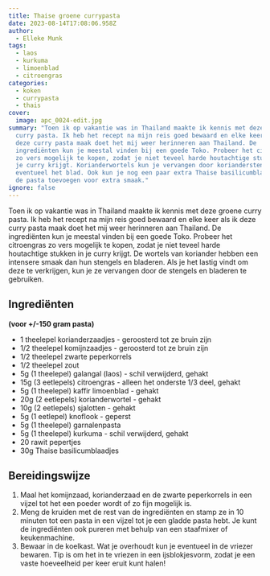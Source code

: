 ```yaml
---
title: Thaise groene currypasta
date: 2023-08-14T17:08:06.958Z
author:
  - Elleke Munk
tags:
  - laos
  - kurkuma
  - limoenblad
  - citroengras
categories:
  - koken
  - currypasta
  - thais
cover:
  image: apc_0024-edit.jpg
summary: "Toen ik op vakantie was in Thailand maakte ik kennis met deze groene
  curry pasta. Ik heb het recept na mijn reis goed bewaard en elke keer als ik
  deze curry pasta maak doet het mij weer herinneren aan Thailand. De
  ingrediënten kun je meestal vinden bij een goede Toko. Probeer het citroengras
  zo vers mogelijk te kopen, zodat je niet teveel harde houtachtige stukken in
  je curry krijgt. Korianderwortels kun je vervangen door korianderstengels en
  eventueel het blad. Ook kun je nog een paar extra Thaise basilicumblaadjes aan
  de pasta toevoegen voor extra smaak."
ignore: false
---
```

Toen ik op vakantie was in Thailand maakte ik kennis met deze groene curry pasta. Ik heb het recept na mijn reis goed bewaard en elke keer als ik deze curry pasta maak doet het mij weer herinneren aan Thailand. De ingrediënten kun je meestal vinden bij een goede Toko. Probeer het citroengras zo vers mogelijk te kopen, zodat je niet teveel harde houtachtige stukken in je curry krijgt. De wortels van koriander hebben een intensere smaak dan hun stengels en bladeren. Als je het lastig vindt om deze te verkrijgen, kun je ze vervangen door de stengels en bladeren te gebruiken.
## Ingrediënten

**(voor +/-150 gram pasta)**

- 1 theelepel korianderzaadjes - geroosterd tot ze bruin zijn
- 1/2 theelepel komijnzaadjes - geroosterd tot ze bruin zijn
- 1/2 theelepel zwarte peperkorrels
- 1/2 theelepel zout
- 5g (1 theelepel) galangal (laos) - schil verwijderd, gehakt
- 15g (3 eetlepels) citroengras - alleen het onderste 1/3 deel, gehakt
- 5g (1 theelepel) kaffir limoenblad - gehakt
- 20g (2 eetlepels) korianderwortel - gehakt
- 10g (2 eetlepels) sjalotten - gehakt
- 5g (1 eetlepel) knoflook - geperst
- 5g (1 theelepel) garnalenpasta
- 5g (1 theelepel) kurkuma - schil verwijderd, gehakt
- 20 rawit pepertjes
- 30g Thaise basilicumblaadjes

## Bereidingswijze

1. Maal het komijnzaad, korianderzaad en de zwarte peperkorrels in een vijzel tot het een poeder wordt of zo fijn mogelijk is.
2. Meng de kruiden met de rest van de ingrediënten en stamp ze in 10 minuten tot een pasta in een vijzel tot je een gladde pasta hebt. Je kunt de ingrediënten ook pureren met behulp van een staafmixer of keukenmachine. 
3. Bewaar in de koelkast. Wat je overhoudt kun je eventueel in de vriezer bewaren.  Tip is om het in te vriezen in een ijsblokjesvorm, zodat je een vaste hoeveelheid per keer eruit kunt halen!
